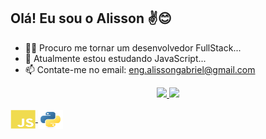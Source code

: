 ## Olá! Eu sou o Alisson ✌😊

- 🏃‍♂️ Procuro me tornar um desenvolvedor FullStack...
- 🌱 Atualmente estou estudando JavaScript...
- 📫 Contate-me no email: eng.alissongabriel@gmail.com

<div align="center">
  <a href="https://github.com/AlissonG04">
  <img height="150em" src="https://github-readme-stats.vercel.app/api?username=AlissonG04&show_icons=true&theme=dark&include_all_commits=true&count_private=true"/>
  <img height="150em" src="https://github-readme-stats.vercel.app/api/top-langs/?username=AlissonG04&layout=compact&langs_count=7&theme=dark"/>
</div>
  
<div style="display: inline_block"><br>
  <img align="center" alt="Alisson-Js" height="30" width="40" src="https://raw.githubusercontent.com/devicons/devicon/master/icons/javascript/javascript-plain.svg">
  <img align="center" alt="Alisson-Python" height="30" width="40" src="https://raw.githubusercontent.com/devicons/devicon/master/icons/python/python-original.svg">
  </div>
